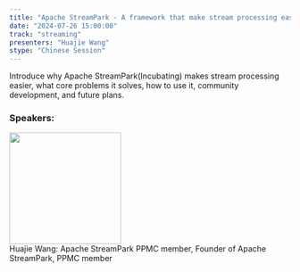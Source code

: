 ```yaml
---
title: "Apache StreamPark - A framework that make stream processing easier"
date: "2024-07-26 15:00:00" 
track: "streaming"
presenters: "Huajie Wang"
stype: "Chinese Session"
---
```

Introduce why Apache StreamPark(Incubating) makes stream processing easier, what core problems it solves, how to use it, community development, and future plans.
 ### Speakers: 
 <img src="https://sessionize.com/image/90c9-400o400o1-SjKjjXmJzDhvzExUhLZTCE.jpg" width="200" /><br>Huajie Wang: Apache StreamPark PPMC member, Founder of Apache StreamPark, PPMC member
 <br><br>